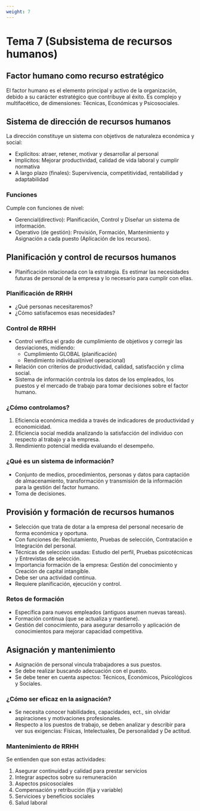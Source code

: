 ```yaml
---
weight: 7
---
```


# Tema 7 (Subsistema de recursos humanos)
## Factor humano como recurso estratégico
El factor humano es el elemento principal y activo de la organización, debido a su carácter
estratégico que contribuye al éxito. Es complejo y multifacético, de dimensiones: Técnicas,
Económicas y Psicosociales.

## Sistema de dirección de recursos humanos
La dirección constituye un sistema con objetivos de naturaleza económica y social:
- Explícitos: atraer, retener, motivar y desarrollar al personal
- Implícitos: Mejorar productividad, calidad de vida laboral y cumplir normativa
- A largo plazo (finales): Supervivencia, competitividad, rentabilidad y adaptabilidad

### Funciones
Cumple con funciones de nivel:
- Gerencial(directivo): Planificación, Control y Diseñar un sistema de información.
- Operativo (de gestión): Provisión, Formación, Mantenimiento y Asignación a cada puesto
(Aplicación de los recursos).

## Planificación y control de recursos humanos
- Planificación relacionada con la estrategia. Es estimar las necesidades futuras de personal
de la empresa y lo necesario para cumplir con ellas.

### Planificación de RRHH
- ¿Qué personas necesitaremos?
- ¿Cómo satisfacemos esas necesidades?
### Control de RRHH
- Control verifica el grado de cumplimiento de objetivos y corregir las desviaciones, midiendo:
    - Cumplimiento GLOBAL (planificación)
    - Rendimiento individual(nivel operacional)
- Relación con criterios de productividad, calidad, satisfacción y clima social.
- Sistema de información controla los datos de los empleados, los puestos y el mercado de
trabajo para tomar decisiones sobre el factor humano.
### ¿Cómo controlamos?
1. Eficiencia económica medida a través de indicadores de productividad y economicidad.
2. Eficiencia social medida analizando la satisfacción del individuo con respecto al trabajo y a
la empresa.
3. Rendimiento potencial medida evaluando el desempeño.
### ¿Qué es un sistema de información?
- Conjunto de medios, procedimientos, personas y datos para captación de almacenamiento,
transformación y transmisión de la información para la gestión del factor humano.
- Toma de decisiones.

## Provisión y formación de recursos humanos
- Selección que trata de dotar a la empresa del personal necesario de forma económica y
oportuna.
- Con funciones de: Reclutamiento, Pruebas de selección, Contratación e Integración del
personal.
- Técnicas de selección usadas: Estudio del perfil, Pruebas psicotécnicas y Entrevistas de
selección.
- Importancia formación de la empresa: Gestión del conocimiento y Creación de capital
intangible.
- Debe ser una actividad continua.
- Requiere planificación, ejecución y control.

### Retos de formación
- Específica para nuevos empleados (antiguos asumen nuevas tareas).
- Formación continua (que se actualiza y mantiene).
- Gestión del conocimiento, para asegurar desarrollo y aplicación de conocimientos para
mejorar capacidad competitiva.

## Asignación y mantenimiento
- Asignación de personal vincula trabajadores a sus puestos.
- Se debe realizar buscando adecuación con el puesto.
- Se debe tener en cuenta aspectos: Técnicos, Económicos, Psicológicos y Sociales.

### ¿Cómo ser eficaz en la asignación?
- Se necesita conocer habilidades, capacidades, ect., sin olvidar aspiraciones y motivaciones
profesionales.
- Respecto a los puestos de trabajo, se deben analizar y describir para ver sus exigencias:
Físicas, Intelectuales, De personalidad y De actitud.
### Mantenimiento de RRHH
Se entienden que son estas actividades:
1. Asegurar continuidad y calidad para prestar servicios
2. Integrar aspectos sobre su remuneración
3. Aspectos psicosociales
4. Compensación y retribución (fija y variable)
5. Servicioes y beneficios sociales
6. Salud laboral
